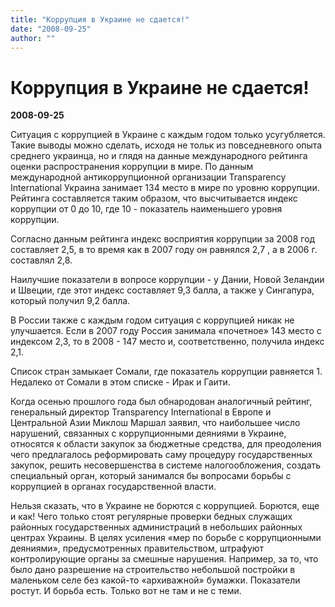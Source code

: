 ```yaml
---
title: "Коррупция в Украине не сдается!"
date: "2008-09-25"
author: ""
---
```


# Коррупция в Украине не сдается!

**2008-09-25** 

Ситуация с коррупцией в Украине с каждым годом только усугубляется. Такие выводы можно сделать, исходя не тольк из повседневного опыта среднего украинца, но и глядя на данные международного рейтинга оценки распространения коррупции в мире. По данным международной антикоррупционной организации Transparency International Украина занимает 134 место в мире по уровню коррупции. Рейтинга составляется таким образом, что высчитывается индекс коррупции от 0 до 10, где 10 - показатель наименьшего уровня коррупции.

Согласно данным рейтинга индекс восприятия коррупции за 2008 год составляет 2,5, в то время как в 2007 году он равнялся 2,7 , а в 2006 г. составлял 2,8.

Наилучшие показатели в вопросе коррупции - у Дании, Новой Зеландии и Швеции, где этот индекс составляет 9,3 балла, а также у Сингапура, который получил 9,2 балла.

В России также с каждым годом ситуация с коррупцией никак не улучшается. Если в 2007 году Россия занимала «почетное» 143 место с индексом 2,3, то в 2008 - 147 место и, соответственно, получила индекс 2,1.

Список стран замыкает Сомали, где показатель коррупции равняется 1. Недалеко от Сомали в этом списке - Ирак и Гаити.

Когда осенью прошлого года был обнародован аналогичный рейтинг, генеральный директор Transparency International в Европе и Центральной Азии Миклош Маршал заявил, что наибольшее число нарушений, связанных с коррупционными деяниями в Украине, относятся к области закупок за бюджетные средства, для преодоления чего предлагалось реформировать саму процедуру государственных закупок, решить несовершенства в системе налогообложения, создать специальный орган, который занимался бы вопросами борьбы с коррупцией в органах государственной власти.

Нельзя сказать, что в Украине не борются с коррупцией. Борются, еще и как! Чего только стоят регулярные проверки бедных служащих районных государственных администраций в небольших районных центрах Украины. В целях усиления «мер по борьбе с коррупционными деяниями», предусмотренных правительством, штрафуют контролирующие органы за смешные нарушения. Например, за то, что было дано разрешение на строительство небольшой постройки в маленьком селе без какой-то «архиважной» бумажки. Показатели ростут. И борьба есть. Только вот не там и не с теми.